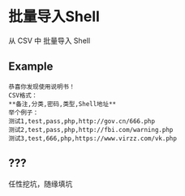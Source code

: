 # 批量导入Shell

从 CSV 中 批量导入 Shell

## Example

```csv
恭喜你发现使用说明书！
CSV格式：
**备注,分类,密码,类型,Shell地址**
举个例子：
测试1,test,pass,php,http://gov.cn/666.php
测试2,test,pass,php,http://fbi.com/warning.php
测试3,test,666,php,https://www.virzz.com/vk.php
```

## ???

任性挖坑，随缘填坑